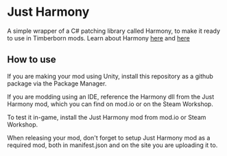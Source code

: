# Just Harmony
A simple wrapper of a C# patching library called Harmony, to make it ready to use in Timberborn mods. Learn about Harmony [here](https://github.com/pardeike/Harmony) and [here](https://harmony.pardeike.net/)

## How to use
If you are making your mod using Unity, install this repository as a github package via the Package Manager.

If you are modding using an IDE, reference the Harmony dll from the Just Harmony mod, which you can find on mod.io or on the Steam Workshop.

To test it in-game, install the Just Harmony mod from mod.io or Steam Workshop.

When releasing your mod, don't forget to setup Just Harmony mod as a required mod, both in manifest.json and on the site you are uploading it to.
